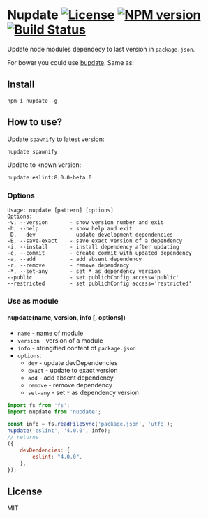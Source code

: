 # Nupdate [![License][LicenseIMGURL]][LicenseURL] [![NPM version][NPMIMGURL]][NPMURL] [![Build Status][BuildStatusIMGURL]][BuildStatusURL]

Update node modules dependecy to last version in `package.json`.

For bower you could use [bupdate](https://github.com/coderaiser/bupdate "bupdate").
Same as:

## Install

```
npm i nupdate -g
```

## How to use?

Update `spawnify` to latest version:

```sh
nupdate spawnify
```

Update to known version:

```sh
nupdate eslint:8.0.0-beta.0
```

### Options

```
Usage: nupdate [pattern] [options]
Options:
-v, --version       - show version number and exit
-h, --help          - show help and exit
-D, --dev           - update development dependencies
-E, --save-exact    - save exact version of a dependency
-i, --install       - install dependency after updating
-c, --commit        - create commit with updated dependency
-a, --add           - add absent dependency
-r, --remove        - remove dependency
-*, --set-any       - set * as dependency version
--public            - set publichConfig access='public'
--restricted        - set publichConfig access='restricted'
```

### Use as module

#### nupdate(name, version, info [, options])

- `name` - name of module
- `version` - version of a module
- `info` - stringified content of `package.json`
- `options`:
  - `dev` - update devDependencies
  - `exact` - update to exact version
  - `add` - add absent dependency
  - `remove` - remove dependency
  - `set-any` - set `*` as dependency version

```js
import fs from 'fs';
import nupdate from 'nupdate';

const info = fs.readFileSync('package.json', 'utf8');
nupdate('eslint', '4.0.0', info);
// returns
({
    devDendencies: {
        eslint: "4.0.0",
    },
});
```

## License

MIT

[NPMIMGURL]: https://img.shields.io/npm/v/nupdate.svg?style=flat
[BuildStatusIMGURL]: https://img.shields.io/travis/coderaiser/nupdate/master.svg?style=flat
[LicenseIMGURL]: https://img.shields.io/badge/license-MIT-317BF9.svg?style=flat
[NPMURL]: https://npmjs.org/package/nupdate "npm"
[BuildStatusURL]: https://travis-ci.org/coderaiser/nupdate "Build Status"
[LicenseURL]: https://tldrlegal.com/license/mit-license "MIT License"

